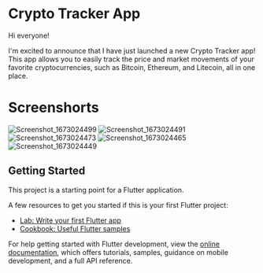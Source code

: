 # Crypto Tracker App

Hi everyone!

I'm excited to announce that I have just launched a new Crypto Tracker app! This app allows you to easily track the price and market movements of your favorite cryptocurrencies, such as Bitcoin, Ethereum, and Litecoin, all in one place.

# Screenshorts
![Screenshot_1673024499](https://user-images.githubusercontent.com/84194609/211060862-ee84a0c3-6d42-435e-a944-3807abd7a854.png)
![Screenshot_1673024491](https://user-images.githubusercontent.com/84194609/211060877-d5de6276-47f3-40c0-8588-11b682b6e3d0.png)
![Screenshot_1673024473](https://user-images.githubusercontent.com/84194609/211060892-26ea31c4-eb86-4a15-837e-35c3600590f9.png)
![Screenshot_1673024465](https://user-images.githubusercontent.com/84194609/211060906-e57b8e8d-c2b3-431b-ad65-e07b2f7dc570.png)
![Screenshot_1673024449](https://user-images.githubusercontent.com/84194609/211060925-28e7a520-843f-4f10-ab56-f0a4deb98970.png)

## Getting Started

This project is a starting point for a Flutter application.

A few resources to get you started if this is your first Flutter project:

- [Lab: Write your first Flutter app](https://docs.flutter.dev/get-started/codelab)
- [Cookbook: Useful Flutter samples](https://docs.flutter.dev/cookbook)

For help getting started with Flutter development, view the
[online documentation](https://docs.flutter.dev/), which offers tutorials,
samples, guidance on mobile development, and a full API reference.
